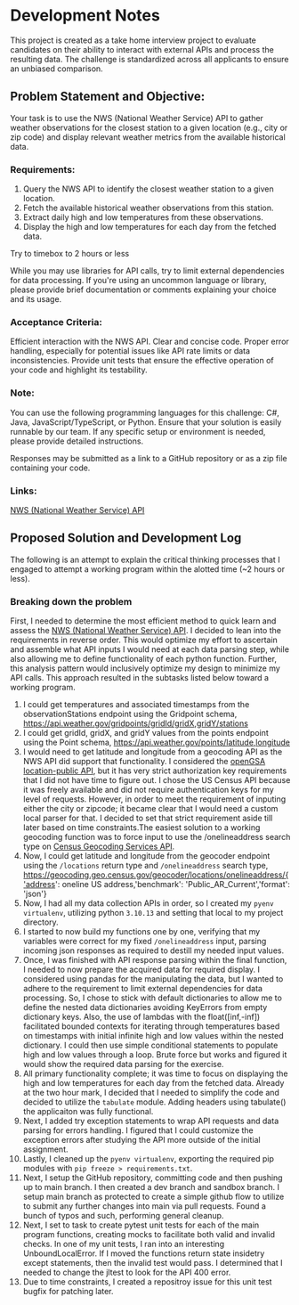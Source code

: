 # Development Notes 
This project is created as a take home interview project to evaluate candidates on their ability to interact with external APIs and process the resulting data. The challenge is standardized across all applicants to ensure an unbiased comparison.

## Problem Statement and Objective:
Your task is to use the NWS (National Weather Service) API to gather weather observations for the closest station to a given location (e.g., city or zip code) and
display relevant weather metrics from the available historical data.

### Requirements:
1. Query the NWS API to identify the closest weather station to a given location.
2. Fetch the available historical weather observations from this station.
3. Extract daily high and low temperatures from these observations.
4. Display the high and low temperatures for each day from the fetched data.

Try to timebox to 2 hours or less

While you may use libraries for API calls, try to limit external dependencies for data processing. If you're using an uncommon language or library, please
provide brief documentation or comments explaining your choice and its usage.

### Acceptance Criteria:
Efficient interaction with the NWS API.
Clear and concise code.
Proper error handling, especially for potential issues like API rate limits or data inconsistencies.
Provide unit tests that ensure the effective operation of your code and highlight its testability.

### Note:
You can use the following programming languages for this challenge: C#, Java, JavaScript/TypeScript, or Python. Ensure that your solution is easily runnable
by our team. If any specific setup or environment is needed, please provide detailed instructions.

Responses may be submitted as a link to a GitHub repository or as a zip file containing your code.

### Links:
[NWS (National Weather Service) API](https://www.weather.gov/documentation/services-web-api)

## Proposed Solution and Development Log
The following is an attempt to explain the critical thinking processes that I engaged to attempt a working program within the alotted time (~2 hours or less).

### Breaking down the problem
First, I needed to determine the most efficient method to quick learn and assess the [NWS (National Weather Service) API](https://www.weather.gov/documentation/services-web-api). I decided to lean into the requirements in reverse order. This would optimize my effort to ascertain and assemble what API inputs I would need at each data parsing step, while also allowing me to define functionality of each python function. Further, this analysis pattern would inclusively optimize my design to minimize my API calls. This approach resulted in the subtasks listed below toward a working program.

1. I could get temperatures and associated timestamps from the observationStations endpoint using the Gridpoint schema, https://api.weather.gov/gridpoints/gridId/gridX,gridY/stations
2. I could get gridId, gridX, and gridY values from the points endpoint using the Point schema, https://api.weather.gov/points/latitude,longitude
3. I would need to get latitude and longitude from a geocoding API as the NWS API did support that functionality. I considered the [openGSA location-public API](https://open.gsa.gov/api/location-public-api/#look-up-cities), but it has very strict authorization key requirements that I did not have time to figure out. I chose the US Census API because it was freely available and did not require authentication keys for my level of requests.  However, in order to meet the requirement of inputing either the city or zipcode; it became clear that I would need a custom local parser for that. I decided to set that strict requirement aside till later based on time constraints.The easiest solution to a working geocoding function was to force input to use the /onelineaddress search type on [Census Geocoding Services API](https://www.census.gov/data/developers/data-sets/Geocoding-services.html_).
4. Now, I could get latitude and longitude from the geocoder endpoint using the `/locations` return type and `/onelineaddress` search type, https://geocoding.geo.census.gov/geocoder/locations/onelineaddress/{'address': oneline US address,'benchmark': 'Public_AR_Current','format': 'json'}
5. Now, I had all my data collection APIs in order, so I created my `pyenv virtualenv`, utilizing python `3.10.13` and setting that local to my project directory.
6. I started to now build my functions one by one, verifying that my variables were correct for my fixed `/onelineaddress` input, parsing incoming json responses as required to destill my needed input values.
7. Once, I was finished with API response parsing within the final function, I needed to now prepare the acquired data for required display. I considered using pandas for the manipulating the data, but I wanted to adhere to the requirement to limit external dependencies for data processing. So, I chose to stick with default dictionaries to allow me to define the nested data dictionaries avoiding KeyErrors from empty dictionary keys. Also, the use of lambdas with the float([inf,-inf]) facilitated bounded contexts for iterating through temperatures based on timestamps with initial infinite high and low values within the nested dictionary. I could then use simple conditional statements to populate high and low values through a loop. Brute force but works and figured it would show the required data parsing for the exercise.
8. All primary functionality complete; it was time to focus on displaying the high and low temperatures for each day from the fetched data. Already at the two hour mark, I decided that I needed to simplify the code and decided to utilize the `tabulate` module. Adding headers using tabulate() the applicaiton was fully functional.
9. Next, I added try exception statements to wrap API requests and data parsing for errors handling. I figured that I could customize the exception errors after studying the API more outside of the initial assignment.
10. Lastly, I cleaned up the `pyenv virtualenv`, exporting the required pip modules with `pip freeze > requirements.txt`.
11. Next, I setup the GitHub repository, committing code and then pushing up to main branch. I then created a dev branch and sandbox branch. I setup main branch as protected to create a simple github flow to utilize to submit any further changes into main via pull requests. Found a bunch of typos and such, performing general cleanup.
12. Next, I set to task to create pytest unit tests for each of the main program functions, creating mocks to facilitate both valid and invalid checks. In one of my unit tests, I ran into an interesting UnboundLocalError. If I moved the functions return state insidetry except statements, then the invalid test would pass. I determined that I needed to change the jltest to look for the API 400 error. 
13. Due to time constraints, I created a repositroy issue for this unit test bugfix for patching later.